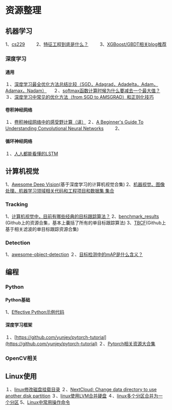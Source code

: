 # 资源整理
## 机器学习
1、[cs229](http://cs229.stanford.edu/syllabus.html) 　　
2、[特征工程到底是什么？](https://www.zhihu.com/question/29316149) 　　
3、[XGBoost/GBDT相关blog推荐](https://zhuanlan.zhihu.com/p/27111288) 　
### 深度学习
#### 通用
１、[深度学习最全优化方法总结比较（SGD，Adagrad，Adadelta，Adam，Adamax，Nadam）](https://zhuanlan.zhihu.com/p/22252270) 　
２、[softmax函数计算时候为什么要减去一个最大值？](https://zhuanlan.zhihu.com/p/29376573 )　
３、[深度学习中常见的优化方法（from SGD to AMSGRAD）和正则化技巧](https://zhuanlan.zhihu.com/p/36327151) 
#### 卷积神经网络
１、[卷积神经网络中的感受野计算（译）](https://zhuanlan.zhihu.com/p/26663577) 
２、[A Beginner's Guide To Understanding Convolutional Neural Networks](https://adeshpande3.github.io/adeshpande3.github.io/A-Beginner%27s-Guide-To-Understanding-Convolutional-Neural-Networks/)  　　
2、
#### 循环神经网络
１、[人人都能看懂的LSTM](https://zhuanlan.zhihu.com/p/32085405) 
## 计算机视觉
1、[Awesome Deep Vision](https://github.com/kjw0612/awesome-deep-vision)(基于深度学习的计算机视觉合集)
2、[机器视觉、图像处理、机器学习领域相关代码和工程项目和数据集 集合](https://zhuanlan.zhihu.com/p/20787086) 
### Tracking
1、[计算机视觉中，目前有哪些经典的目标跟踪算法？](https://www.zhihu.com/question/26493945/answer/156025576) 
2、[benchmark_results](https://github.com/foolwood/benchmark_results) (Github上的资源合集，基本上囊括了所有的单目标跟踪算法)
3、[TBCF](https://github.com/HEscop/TBCF)(Github上基于相关滤波的单目标跟踪资源合集)

### Detection
1、[awesome-object-detection](https://github.com/amusi/awesome-object-detection) 
２、[目标检测中的mAP是什么含义？](https://www.zhihu.com/question/53405779) 

## 编程
### Python
#### Python基础
1、[Effective Python示例代码](https://github.com/bslatkin/effectivepython) 
#### 深度学习框架
１、[https://github.com/yunjey/pytorch-tutorial](https://github.com/yunjey/pytorch-tutorial) 
２、[Pytorch相关资源大合集](https://github.com/ritchieng/the-incredible-pytorch)
### OpenCV相关
#### 
## Linux使用
１、[linux修改磁盘挂载目录](https://blog.csdn.net/sunshingheavy/article/details/55253118) 
２、[NextCloud: Change data directory to use another disk partition](https://github.com/nextcloud/nextcloud-snap/wiki/Change-data-directory-to-use-another-disk-partition) 
３、[linux使用LVM合并硬盘](https://www.cnblogs.com/wqcheng/p/6618068.html) 
４、[linux多个分区合并为一个分区](https://www.cnblogs.com/mfryf/p/5047787.html) 
5、[Linux中常用操作命令](http://www.cnblogs.com/laov/p/3541414.html) 
